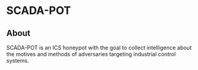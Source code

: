 # SCADA-POT

## About

SCADA-POT is an ICS honeypot with the goal to collect intelligence about the motives and methods of adversaries targeting industrial control systems.
